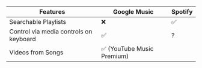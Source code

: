 | Features | Google Music | Spotify |
| - | - | - |
| Searchable Playlists | ❌ | ✅ |
| Control via media controls on keyboard | ✅ | ? |
| Videos from Songs | ✅ (YouTube Music Premium) |  |

